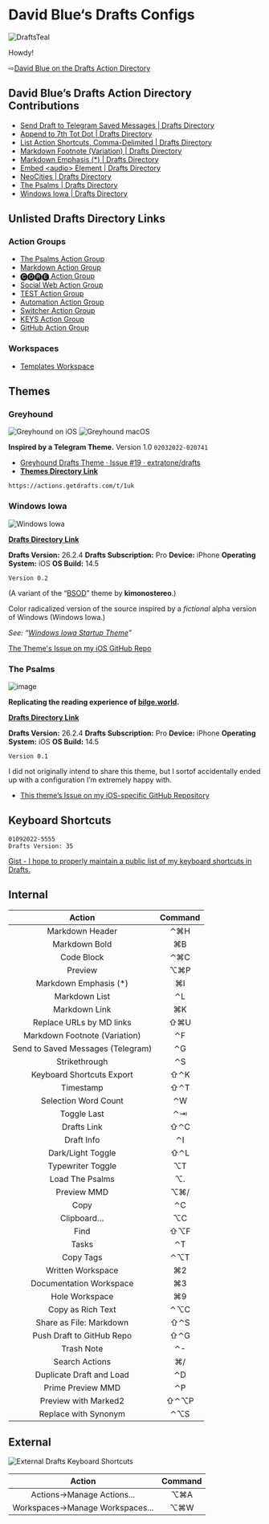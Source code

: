 # David Blue‘s Drafts Configs

![DraftsTeal](https://user-images.githubusercontent.com/43663476/148675995-eaa6458a-f0af-4592-bc5e-798f72719576.png)

Howdy!

⇨[David Blue on the Drafts Action Directory](https://actions.getdrafts.com/search?utf8=%E2%9C%93&q=David+Blue)

## David Blue’s Drafts Action Directory Contributions
- [Send Draft to Telegram Saved Messages | Drafts Directory](https://actions.getdrafts.com/a/1u5)
- [Append to 7th Tot Dot | Drafts Directory](https://actions.getdrafts.com/a/1uL)
- [List Action Shortcuts, Comma-Delimited | Drafts Directory](https://actions.getdrafts.com/a/1s7)
- [Markdown Footnote (Variation) | Drafts Directory](https://actions.getdrafts.com/a/1q9)
- [Markdown Emphasis (*) | Drafts Directory](https://actions.getdrafts.com/a/1pa)
- [Embed &lt;audio&gt; Element | Drafts Directory](https://actions.getdrafts.com/a/1lM)
- [NeoCities | Drafts Directory](https://actions.getdrafts.com/g/1uF)
- [The Psalms | Drafts Directory](https://actions.getdrafts.com/t/1km)
- [Windows Iowa | Drafts Directory](https://actions.getdrafts.com/t/1kY)

## Unlisted Drafts Directory Links
### Action Groups
- [The Psalms Action Group](https://actions.getdrafts.com/g/1tq)
- [Markdown Action Group](https://actions.getdrafts.com/g/1ui)
- [🅒🅞🅡🅔 Action Group](https://actions.getdrafts.com/g/1ud)
- [Social Web Action Group](https://actions.getdrafts.com/g/1uf)
- [TEST Action Group](https://actions.getdrafts.com/g/1ug)
- [Automation Action Group](https://actions.getdrafts.com/g/1uh)
- [Switcher Action Group](https://actions.getdrafts.com/g/1ue)
- [KEYS Action Group](https://actions.getdrafts.com/g/1us)
- [GitHub Action Group](https://actions.getdrafts.com/g/1vO)

### Workspaces
- [Templates Workspace](https://actions.getdrafts.com/w/1vN)

## Themes

### Greyhound

![Greyhound on iOS](https://user-images.githubusercontent.com/43663476/152304057-7d37b8bd-d6c9-4995-8bb6-081f9e03b5e7.png)
![Greyhound macOS](https://user-images.githubusercontent.com/43663476/152304149-24fdb181-230f-4895-8d16-067fb088b476.png)

**Inspired by a Telegram Theme.**
Version 1.0
`02032022-020741`
- [Greyhound Drafts Theme · Issue #19 · extratone/drafts](https://github.com/extratone/drafts/issues/19)
- [**Themes Directory Link**](https://actions.getdrafts.com/t/1uk)

`https://actions.getdrafts.com/t/1uk`

### Windows Iowa

![Windows Iowa](https://user-images.githubusercontent.com/43663476/115518102-71c74b80-a24d-11eb-9b83-4538b198c98a.png)

[**Drafts Directory Link**](https://actions.getdrafts.com/t/1kY)

**Drafts Version:** 26.2.4
**Drafts Subscription:** Pro
**Device:** iPhone
**Operating System:** iOS 
**OS Build:** 14.5

`Version 0.2`

(A variant of the “[BSOD](https://actions.getdrafts.com/t/1jK)” theme by **kimonostereo**.)

Color radicalized version of the source inspired by a _fictional_  alpha version of Windows (Windows Iowa.)

_See: “[Windows Iowa Startup Theme](https://soundcloud.com/chordoslut/windowsiowa)”_

[The Theme's Issue on my iOS GitHub Repo](https://github.com/extratone/i/issues/45)

### The Psalms

![image](https://user-images.githubusercontent.com/43663476/115521804-23b44700-a251-11eb-84da-77b446e59c37.png)

**Replicating the reading experience of [bilge.world](https://bilge.world/colophon).**

[**Drafts Directory Link**](https://actions.getdrafts.com/t/1km)

**Drafts Version:** 26.2.4
**Drafts Subscription:** Pro
**Device:** iPhone
**Operating System:** iOS 
**OS Build:** 14.5

`Version 0.1`

I did not originally intend to share this theme, but I sortof accidentally ended up with a configuration I’m extremely happy with.

* [This theme’s Issue on my iOS-specific GitHub Repository](https://github.com/extratone/i/issues/50)

## Keyboard Shortcuts

```
01092022-5555
Drafts Version: 35
```

[Gist - I hope to properly maintain a public list of my keyboard shortcuts in Drafts.](https://gist.github.com/extratone/2e54243a2123ccfa6a37c6e8cc1057e2)

## Internal

| Action                            | Command |
|:---------------------------------:|:-------:|
| Markdown Header                   | ⌃⌘H     |
| Markdown Bold                     | ⌘B      |
| Code Block                        | ⌃⌘C     |
| Preview                           | ⌥⌘P     |
| Markdown Emphasis (*)             | ⌘I      |
| Markdown List                     | ⌃L      |
| Markdown Link                     | ⌘K      |
| Replace URLs by MD links          | ⇧⌘U     |
| Markdown Footnote (Variation)     | ⌃F      |
| Send to Saved Messages (Telegram) | ⌃G      |
| Strikethrough                     | ⌃S      |
| Keyboard Shortcuts Export         | ⇧⌃K     |
| Timestamp                         | ⇧⌃T     |
| Selection Word Count              | ⌃W      |
| Toggle Last                       | ⌃⇥      |
| Drafts Link                       | ⇧⌃C     |
| Draft Info                        | ⌃I      |
| Dark/Light Toggle                 | ⇧⌃L     |
| Typewriter Toggle                 | ⌥T      |
| Load The Psalms                   | ⌥.      |
| Preview MMD                       | ⌥⌘/     |
| Copy                              | ⌃C      |
| Clipboard…                        | ⌥C      |
| Find                              | ⇧⌥F     |
| Tasks                             | ⌃T      |
| Copy Tags                         | ⌃⌥T     |
| Written Workspace                 | ⌘2      |
| Documentation Workspace           | ⌘3      |
| Hole Workspace                    | ⌘9      |
| Copy as Rich Text                 | ⌃⌥C     |
| Share as File: Markdown           | ⇧⌃S     |
| Push Draft to GitHub Repo         | ⇧⌃G     |
| Trash Note                        | ⌃-      |
| Search Actions                    | ⌘/      |
| Duplicate Draft and Load          | ⌃D      |
| Prime Preview MMD                 | ⌃P      |
| Preview with Marked2              | ⇧⌃⌥P    |
| Replace with Synonym              | ⌃⌥S     |

## External 

![External Drafts Keyboard Shortcuts](https://user-images.githubusercontent.com/43663476/148675845-54b1446d-50ea-4b55-89f0-8c769bcfd1fa.png)

| Action                           | Command |
|:--------------------------------:|:-------:|
| Actions->Manage Actions...       | ⌥⌘A     |
| Workspaces->Manage Workspaces... | ⌥⌘W     |